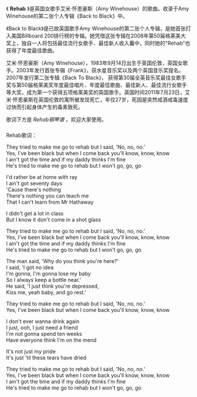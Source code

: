 

《 **Rehab** 》是英国女歌手艾米·怀恩豪斯（Amy Winehouse）的歌曲。收录于Amy Winehouse的第二张个人专辑《Back to
Black》中。

  

《Back to Black》是已故英国歌手Amy Winehouse的第二张个人专辑，是她首张打入美国Billboard
200排行榜的专辑。她凭借这张专辑在2008年第50届格莱美大奖上，独自一人将包括最佳流行女歌手、最佳新人收入囊中，同时她的"Rehab”也获得了年度最佳歌曲。

  

艾米·怀恩豪斯（Amy
Winehouse），1983年9月14日出生于英国伦敦，英国女歌手。2003年发行首张专辑《Frank》，获水星音乐奖以及两个英国音乐奖提名。2007年发行第二张专辑《Back
To Black》，
获得第30届全英音乐奖最佳女歌手奖与第50届格莱美奖年度最佳唱片、年度最佳歌曲、最佳新人、最佳流行女歌手等大奖，成为第一个获得五项格莱美奖的英国歌手。英国时间2011年7月23日，艾米·怀恩豪斯在英国伦敦的寓所被发现死亡，年仅27岁，死因是突然戒酒戒毒速度过快而引起身体产生的毒素致死。

  

歌词下方是 _Rehab钢琴谱_ ，欢迎大家使用。

###  
Rehab歌词：

  

They tried to make me go to rehab but I said, 'No, no, no.'  
Yes, I've been black but when I come back you'll know, know, know  
I ain't got the time and if my daddy thinks I'm fine  
He's tried to make me go to rehab but I won't go, go, go

I'd rather be at home with ray  
I ain't got seventy days  
'Cause there's nothing  
There's nothing you can teach me  
That I can't learn from Mr Hathaway

I didn't get a lot in class  
But I know it don't come in a shot glass

They tried to make me go to rehab but I said, 'No, no, no.'  
Yes, I've been black but when I come back you'll know, know, know  
I ain't got the time and if my daddy thinks I'm fine  
He's tried to make me go to rehab but I won't go, go, go

The man said, 'Why do you think you're here?'  
I said, 'I got no idea  
I'm gonna, I'm gonna lose my baby  
So I always keep a bottle near.'  
He said, 'I just think you're depressed,  
Kiss me, yeah baby, and go rest.'

They tried to make me go to rehab but I said, 'No, no, no.'  
Yes, I've been black but when I come back you'll know, know, know

I don't ever wanna drink again  
I just, ooh, I just need a friend  
I'm not gonna spend ten weeks  
Have everyone think I'm on the mend

It's not just my pride  
It's just 'til these tears have dried

They tried to make me go to rehab but I said, 'No, no, no.'  
Yes, I've been black but when I come back you'll know, know, know  
I ain't got the time and if my daddy thinks I'm fine  
He's tried to make me go to rehab but I won't go, go, go

  

